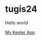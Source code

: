# tugis24

Hello world



[My Kepler App](https://kepler.gl/demo?mapUrl=https://raw.githubusercontent.com/Supatcha39/tugis24/refs/heads/main/kepler.gl.json)


